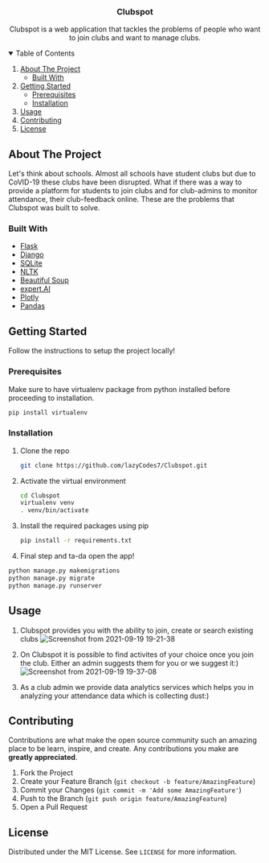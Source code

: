<!-- PROJECT LOGO -->
<br />
<p align="center">


  <h3 align="center">Clubspot</h3>

  <p align="center">
    Clubspot is a web application that tackles the problems of people who want to join clubs and want to manage clubs.

</p>



<!-- TABLE OF CONTENTS -->
<details open="open">
  <summary>Table of Contents</summary>
  <ol>
    <li>
      <a href="#about-the-project">About The Project</a>
      <ul>
        <li><a href="#built-with">Built With</a></li>
      </ul>
    </li>
    <li>
      <a href="#getting-started">Getting Started</a>
      <ul>
        <li><a href="#prerequisites">Prerequisites</a></li>
        <li><a href="#installation">Installation</a></li>
      </ul>
    </li>
    <li><a href="#usage">Usage</a></li>
    <li><a href="#contributing">Contributing</a></li>
    <li><a href="#license">License</a></li>
  </ol>
</details>



<!-- ABOUT THE PROJECT -->
## About The Project
Let's think about schools. Almost all schools have student clubs but due to CoVID-19 these clubs have been disrupted. What if there was a way to provide a platform for students to join clubs and for club-admins to monitor attendance, their club-feedback online. These are the problems that Clubspot was built to solve.

### Built With

* [Flask](https://flask.palletsprojects.com/en/2.0.x/)
* [Django](https://www.djangoproject.com/)
* [SQLite](https://www.sqlite.org/index.html)
* [NLTK](https://opencv.org/)
* [Beautiful Soup](https://www.crummy.com/software/BeautifulSoup/bs4/doc/)
* [expert.AI](https://www.expert.ai/)
* [Plotly](https://plotly.com/)
* [Pandas](https://pandas.pydata.org/)



<!-- GETTING STARTED -->
## Getting Started

Follow the instructions to setup the project locally!

### Prerequisites

Make sure to have virtualenv package from python installed before proceeding to installation.
  ```sh
  pip install virtualenv
  ```

### Installation

1. Clone the repo
   ```sh
   git clone https://github.com/lazyCodes7/Clubspot.git
   ```
2. Activate the virtual environment
   ```sh
   cd Clubspot
   virtualenv venv
   . venv/bin/activate
   ```
3. Install the required packages using pip
   ```sh
   pip install -r requirements.txt
   ```
4. Final step and ta-da open the app!
  ```sh
  python manage.py makemigrations
  python manage.py migrate
  python manage.py runserver

  ```
## Usage
1. Clubspot provides you with the ability to join, create or search existing clubs
![Screenshot from 2021-09-19 19-21-38](https://user-images.githubusercontent.com/53506835/133930093-c19af1b7-947b-4ec7-816e-3e2473b67ed5.png)

2. On Clubspot it is possible to find activites of your choice once you join the club. Either an admin suggests them for you or we suggest it:)
![Screenshot from 2021-09-19 19-37-08](https://user-images.githubusercontent.com/53506835/133930530-d9e5552d-eaaf-4774-8dbe-050231823661.png)

3. As a club admin we provide data analytics services which helps you in analyzing your attendance data which is collecting dust:)



<!-- CONTRIBUTING -->
## Contributing

Contributions are what make the open source community such an amazing place to be learn, inspire, and create. Any contributions you make are **greatly appreciated**.

1. Fork the Project
2. Create your Feature Branch (`git checkout -b feature/AmazingFeature`)
3. Commit your Changes (`git commit -m 'Add some AmazingFeature'`)
4. Push to the Branch (`git push origin feature/AmazingFeature`)
5. Open a Pull Request



<!-- LICENSE -->
## License

Distributed under the MIT License. See `LICENSE` for more information.

